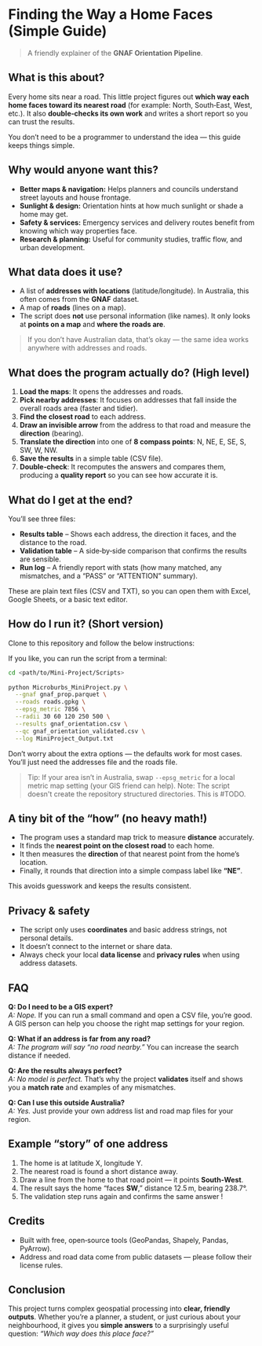 # Finding the Way a Home Faces (Simple Guide)

> A friendly explainer of the **GNAF Orientation Pipeline**.



## What is this about?

Every home sits near a road. This little project figures out **which way each home faces toward its nearest road** (for example: North, South‑East, West, etc.). It also **double‑checks its own work** and writes a short report so you can trust the results.

You don’t need to be a programmer to understand the idea — this guide keeps things simple. 



## Why would anyone want this?

- **Better maps & navigation:** Helps planners and councils understand street layouts and house frontage.
- **Sunlight & design:** Orientation hints at how much sunlight or shade a home may get.
- **Safety & services:** Emergency services and delivery routes benefit from knowing which way properties face.
- **Research & planning:** Useful for community studies, traffic flow, and urban development.



## What data does it use?

- A list of **addresses with locations** (latitude/longitude). In Australia, this often comes from the **GNAF** dataset.
- A map of **roads** (lines on a map).
- The script does **not** use personal information (like names). It only looks at **points on a map** and **where the roads are**.

> If you don’t have Australian data, that’s okay — the same idea works anywhere with addresses and roads.



## What does the program actually do? (High level)

1. **Load the maps**: It opens the addresses and roads.
2. **Pick nearby addresses**: It focuses on addresses that fall inside the overall roads area (faster and tidier).
3. **Find the closest road** to each address.
4. **Draw an invisible arrow** from the address to that road and measure the **direction** (bearing).
5. **Translate the direction** into one of **8 compass points**: N, NE, E, SE, S, SW, W, NW.
6. **Save the results** in a simple table (CSV file).
7. **Double‑check**: It recomputes the answers and compares them, producing a **quality report** so you can see how accurate it is.





## What do I get at the end?

You’ll see three files:

- **Results table** – Shows each address, the direction it faces, and the distance to the road.
- **Validation table** – A side‑by‑side comparison that confirms the results are sensible.
- **Run log** – A friendly report with stats (how many matched, any mismatches, and a “PASS” or “ATTENTION” summary).

These are plain text files (CSV and TXT), so you can open them with Excel, Google Sheets, or a basic text editor.



## How do I run it? (Short version)

Clone to this repository and follow the below instructions:

If you like, you can run the script from a terminal:

```bash
cd <path/to/Mini-Project/Scripts>
 
python Microburbs_MiniProject.py \
  --gnaf gnaf_prop.parquet \
  --roads roads.gpkg \
  --epsg_metric 7856 \
  --radii 30 60 120 250 500 \
  --results gnaf_orientation.csv \
  --qc gnaf_orientation_validated.csv \
  --log MiniProject_Output.txt
```

Don’t worry about the extra options — the defaults work for most cases. You’ll just need the addresses file and the roads file.

> Tip: If your area isn’t in Australia, swap `--epsg_metric` for a local metric map setting (your GIS friend can help).
> Note: The script doesn't create the repository structured directories. This is #TODO.


## A tiny bit of the “how” (no heavy math!)

- The program uses a standard map trick to measure **distance** accurately.
- It finds the **nearest point on the closest road** to each home.
- It then measures the **direction** of that nearest point from the home’s location.
- Finally, it rounds that direction into a simple compass label like **“NE”**.

This avoids guesswork and keeps the results consistent.



## Privacy & safety

- The script only uses **coordinates** and basic address strings, not personal details.
- It doesn’t connect to the internet or share data.
- Always check your local **data license** and **privacy rules** when using address datasets.



## FAQ

**Q: Do I need to be a GIS expert?**  
*A: Nope.* If you can run a small command and open a CSV file, you’re good. A GIS person can help you choose the right map settings for your region.

**Q: What if an address is far from any road?**  
*A: The program will say “no road nearby.”* You can increase the search distance if needed.

**Q: Are the results always perfect?**  
*A: No model is perfect.* That’s why the project **validates** itself and shows you a **match rate** and examples of any mismatches.

**Q: Can I use this outside Australia?**  
*A: Yes.* Just provide your own address list and road map files for your region.



## Example “story” of one address

1. The home is at latitude X, longitude Y.  
2. The nearest road is found a short distance away.  
3. Draw a line from the home to that road point — it points **South‑West**.  
4. The result says the home “faces **SW**,” distance 12.5 m, bearing 238.7°.  
5. The validation step runs again and confirms the same answer ! 



## Credits

- Built with free, open‑source tools (GeoPandas, Shapely, Pandas, PyArrow).  
- Address and road data come from public datasets — please follow their license rules.



## Conclusion

This project turns complex geospatial processing into **clear, friendly outputs**. Whether you’re a planner, a student, or just curious about your neighbourhood, it gives you **simple answers** to a surprisingly useful question: *“Which way does this place face?”*

